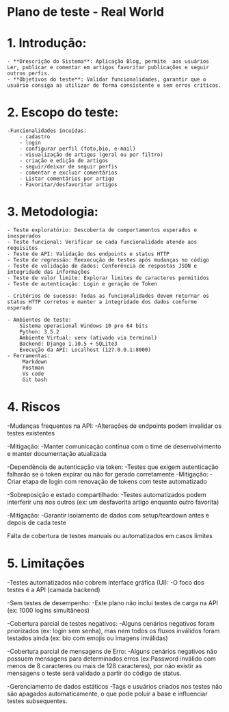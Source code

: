 # Plano de teste - Real World

# 1. Introdução:
    - **Drescrição do Sistema**: Aplicação Blog, permite  aos usuários Ler, publicar e comentar em artigos favoritar publicações e seguir outros perfis.
    - **Objetivos do teste**: Validar funcionalidades, garantir que o usuário consiga as utilizar de forma consistente e sem erros críticos.

# 2. Escopo do teste:
    -Funcionalidades incuídas:
        - cadastro
        - login
        - configurar perfil (foto,bio, e-mail)
        - visualização de artigos (geral ou por filtro)
        - criação e edição de artigos
        - seguir/deixar de seguir perfis
        - comentar e excluir comentários
        - Listar comentários por artigo
        - Favoritar/desfavoritar artigos

# 3. Metodologia:
    - Teste exploratório: Descoberta de comportamentos esperados e inesperados
    - Teste funcional: Verificar se cada funcionalidade atende aos requisitos
    - Teste de API: Validação dos endpoints e status HTTP
    - Teste de regressão: Reexecução de testes após mudanças no código
    - Teste de validação de dados: Conferência de respostas JSON e integridade das informações
    - Teste de valor limite: Explorar limites de caracteres permitidos
    - Teste de autenticação: Login e geração de Token

    - Critérios de sucesso: Todas as funcionalidades devem retornar os status HTTP corretos e manter a integridade dos dados conforme esperado

    - Ambientes de teste: 
        Sistema operacional Windows 10 pro 64 bits
        Python: 3.5.2
        Ambiente Virtual: venv (ativado via terminal)
        Backend: Django 1.10.5 + SQLite3
        Execução da API: Localhost (127.0.0.1:8000)
    - Ferramentas:
         Markdown
         Postman
         Vs code
         Git bash

# 4.  Riscos
-Mudanças frequentes na API:
    -Alterações de endpoints podem invalidar os testes existentes

-Mitigação: 
    -Manter comunicação contínua com o time de desenvolvimento e manter documentação atualizada

-Dependência de autenticação via token:
    -Testes que exigem autenticação falharão se o token expirar ou não for gerado corretamente
-Mitigação:
    -Criar etapa de login com renovação de tokens com teste automatizado

-Sobreposição e estado compartilhado:
    -Testes automatizados podem interferir uns nos outros (ex: um desfavorita artigo enquanto outro favorita)

-Mitigação:
    -Garantir isolamento de dados com setup/teardown antes e depois de cada teste

Falta de cobertura de testes manuais ou automatizados em casos limites


# 5. Limitações

-Testes automatizados não cobrem interface gráfica (UI):
    -O foco dos testes é a API (camada backend)

-Sem testes de desempenho:
    -Este plano não inclui testes de carga na API (ex: 1000 logins simultâneos)


-Cobertura parcial de testes negativos:
    -Alguns cenários negativos foram priorizados (ex: login sem senha), mas nem todos os fluxos inválidos foram testados ainda (ex: bio com emojis ou imagens inválidas)

-Cobertura parcial de mensagens de Erro:
  -Alguns cenários negativos não possuem mensagens para  determinados erros (ex:Password inválido com menos de 8 caracteres ou mais de 128 caracteres), por não existir as mensagens o teste será validado a partir do código de status. 

-Gerenciamento de dados estáticos
    -Tags e usuários criados nos testes não são apagados automaticamente, o que pode poluir a base e influenciar testes subsequentes.